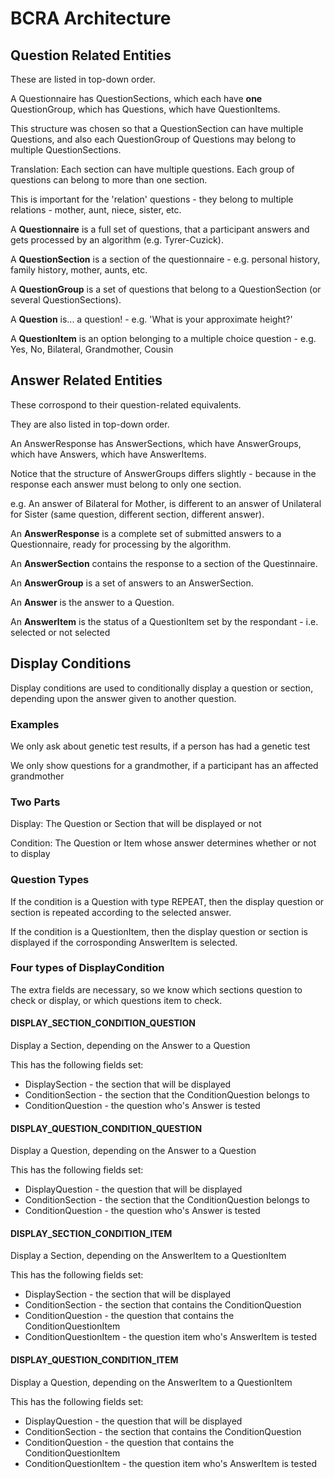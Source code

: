 # BCRA Architecture

## Question Related Entities

These are listed in top-down order.

A Questionnaire has QuestionSections, which each have **one** QuestionGroup, which has Questions, which have QuestionItems.

This structure was chosen so that a QuestionSection can have multiple Questions, and also each QuestionGroup of Questions may belong to multiple QuestionSections.

Translation: Each section can have multiple questions. Each group of questions can belong to more than one section.

This is important for the 'relation' questions - they belong to multiple relations - mother, aunt, niece, sister, etc.

A **Questionnaire** is a full set of questions, that a participant answers and gets processed by an algorithm (e.g. Tyrer-Cuzick).

A **QuestionSection** is a section of the questionnaire - e.g. personal history, family history, mother, aunts, etc.

A **QuestionGroup** is a set of questions that belong to a QuestionSection (or several QuestionSections).

A **Question** is... a question! - e.g. 'What is your approximate height?'

A **QuestionItem** is an option belonging to a multiple choice question - e.g. Yes, No, Bilateral, Grandmother, Cousin

## Answer Related Entities

These corrospond to their question-related equivalents.

They are also listed in top-down order.

An AnswerResponse has AnswerSections, which have AnswerGroups, which have Answers, which have AnswerItems.

Notice that the structure of AnswerGroups differs slightly - because in the response each answer must belong to only one section.

e.g. An answer of Bilateral for Mother, is different to an answer of Unilateral for Sister (same question, different section, different answer).

An **AnswerResponse** is a complete set of submitted answers to a Questionnaire, ready for processing by the algorithm.

An **AnswerSection** contains the response to a section of the Questinnaire.

An **AnswerGroup** is a set of answers to an AnswerSection.

An **Answer** is the answer to a Question.

An **AnswerItem** is the status of a QuestionItem set by the respondant - i.e. selected or not selected

## Display Conditions

Display conditions are used to conditionally display a question or section, depending upon the answer given to another question.

### Examples

We only ask about genetic test results, if a person has had a genetic test

We only show questions for a grandmother, if a participant has an affected grandmother

### Two Parts

Display: The Question or Section that will be displayed or not
	
Condition: The Question or Item whose answer determines whether or not to display

### Question Types

If the condition is a Question with type REPEAT, then the display question or section is repeated according to the selected answer.

If the condition is a QuestionItem, then the display question or section is displayed if the corrosponding AnswerItem is selected.
	
### Four types of DisplayCondition

The extra fields are necessary, so we know which sections question to check or display, or which questions item to check.

#### **DISPLAY\_SECTION\_CONDITION\_QUESTION**

Display a Section, depending on the Answer to a Question
	
This has the following fields set:
 * DisplaySection - the section that will be displayed
 * ConditionSection - the section that the ConditionQuestion belongs to
 * ConditionQuestion - the question who's Answer is tested

#### **DISPLAY\_QUESTION\_CONDITION\_QUESTION**

Display a Question, depending on the Answer to a Question

This has the following fields set: 
  * DisplayQuestion - the question that will be displayed
 * ConditionSection - the section that the ConditionQuestion belongs to
 * ConditionQuestion - the question who's Answer is tested

#### **DISPLAY\_SECTION\_CONDITION\_ITEM**

Display a Section, depending on the AnswerItem to a QuestionItem

This has the following fields set:
 * DisplaySection - the section that will be displayed
 * ConditionSection - the section that contains the ConditionQuestion
 * ConditionQuestion - the question that contains the ConditionQuestionItem
 * ConditionQuestionItem - the question item who's AnswerItem is tested
	
#### **DISPLAY\_QUESTION\_CONDITION\_ITEM**

Display a Question, depending on the AnswerItem to a QuestionItem

This has the following fields set:
 * DisplayQuestion - the question that will be displayed
 * ConditionSection - the section that contains the ConditionQuestion
 * ConditionQuestion - the question that contains the ConditionQuestionItem
 * ConditionQuestionItem - the question item who's AnswerItem is tested